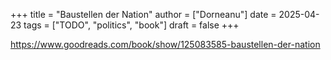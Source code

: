 +++
title = "Baustellen der Nation"
author = ["Dorneanu"]
date = 2025-04-23
tags = ["TODO", "politics", "book"]
draft = false
+++

<https://www.goodreads.com/book/show/125083585-baustellen-der-nation>
